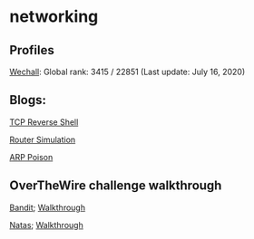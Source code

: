 # networking

## Profiles

[Wechall](https://www.wechall.net/profile/ellessar): Global rank: 3415 / 22851 (Last update: July 16, 2020)

## Blogs:

[TCP Reverse Shell](https://medium.com/@neelam.nimish/python-tcp-reverse-shell-compromising-a-kali-machine-using-a-mac-6449b8684836)

[Router Simulation](https://medium.com/swlh/creating-a-simple-router-simulation-using-python-and-sockets-d6017b441c09)

[ARP Poison](https://medium.com/@neelam.nimish/sniffing-a-system-from-outside-a-network-tcp-reverse-shell-arp-poisoning-using-scapy-77a57b545cf6)

## OverTheWire challenge walkthrough

[Bandit](https://overthewire.org/wargames/bandit/); [Walkthrough](https://github.com/NimishMishra/networking/tree/master/over_the_wire_challenges/bandit)

[Natas](https://overthewire.org/wargames/natas/); [Walkthrough](https://github.com/NimishMishra/networking/tree/master/over_the_wire_challenges/natas)
